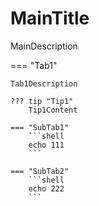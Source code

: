 # MainTitle

MainDescription

=== "Tab1"

    Tab1Description

    ??? tip "Tip1"
        Tip1Content

    === "SubTab1"
        ```shell
        echo 111
        ```
        
    === "SubTab2"
        ```shell
        echo 222
        ```
